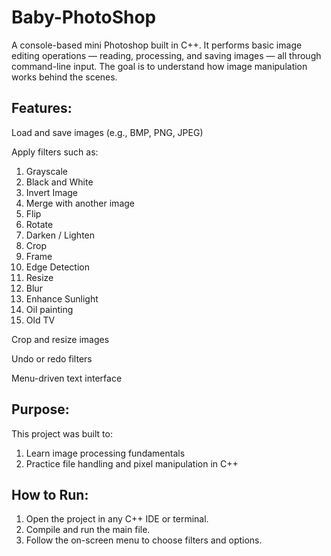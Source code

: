 # Baby-PhotoShop
A console-based mini Photoshop built in C++.
It performs basic image editing operations — reading, processing, and saving images — all through command-line input.
The goal is to understand how image manipulation works behind the scenes.

## Features:
Load and save images (e.g., BMP, PNG, JPEG)

Apply filters such as:

  1) Grayscale
  2) Black and White
  3) Invert Image
  4) Merge with another image 
  5) Flip 
  6) Rotate
  7) Darken / Lighten
  8) Crop
  9) Frame
  10) Edge Detection
  11) Resize
  12) Blur
  13) Enhance Sunlight
  14) Oil painting
  15) Old TV
  
Crop and resize images

Undo or redo filters

Menu-driven text interface

## Purpose:

This project was built to:

1) Learn image processing fundamentals
2) Practice file handling and pixel manipulation in C++ 

## How to Run: 
1) Open the project in any C++ IDE or terminal.
2) Compile and run the main file.
3) Follow the on-screen menu to choose filters and options.
